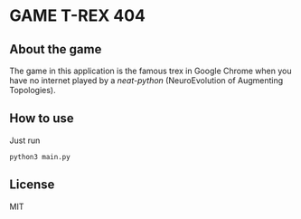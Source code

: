 # GAME T-REX 404


## About the game

The game in this application is the famous trex in Google Chrome when you have no internet played by a *neat-python* (NeuroEvolution of Augmenting Topologies). 


## How to use

Just run

```
python3 main.py
```


## License 

MIT

